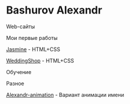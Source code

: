 

# Bashurov Alexandr

Web-сайты


Мои первые работы

[Jasmine](https://bashurov.github.io/Jasmine.loc/ "Jasmine") - HTML+CSS

[WeddingShop](https://bashurov.github.io/WeddingShop.loc/ "WeddingShop") - HTML+CSS

Обучение


Разное

[Alexandr-animation](https://bashurov.github.io/Alexandr-animation "Анимация имени") - Вариант анимации имени

